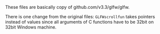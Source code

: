 These files are basically copy of github.com/v3.3/glfw/glfw.

There is one change from the original files: `GLFWscrollfun` takes pointers instead of values since all arguments of C functions have to be 32bit on 32bit Windows machine.
